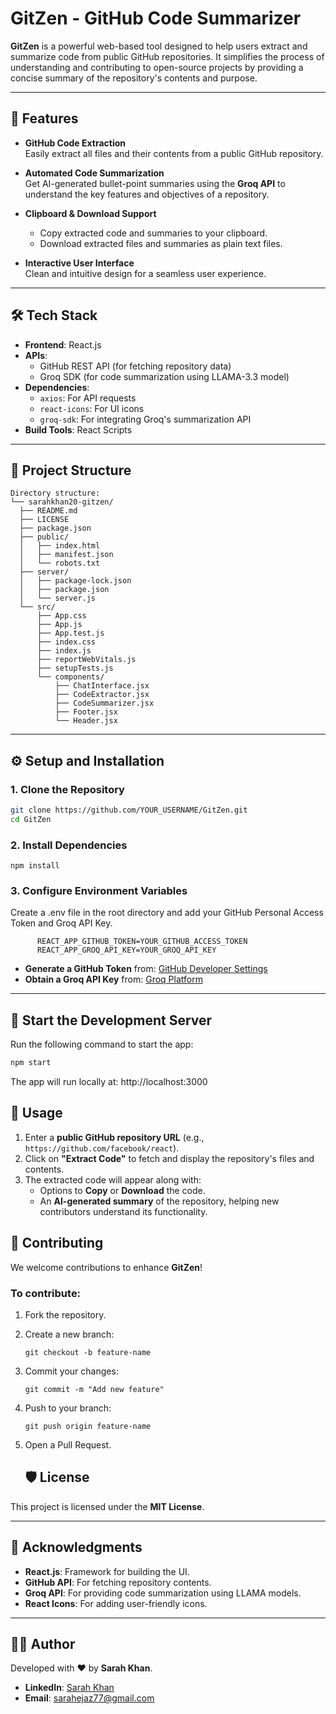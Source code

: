 # **GitZen - GitHub Code Summarizer**

**GitZen** is a powerful web-based tool designed to help users extract and summarize code from public GitHub repositories. It simplifies the process of understanding and contributing to open-source projects by providing a concise summary of the repository's contents and purpose.

---

## 🚀 **Features**

- **GitHub Code Extraction**  
  Easily extract all files and their contents from a public GitHub repository.

- **Automated Code Summarization**  
  Get AI-generated bullet-point summaries using the **Groq API** to understand the key features and objectives of a repository.

- **Clipboard & Download Support**  
  - Copy extracted code and summaries to your clipboard.
  - Download extracted files and summaries as plain text files.

- **Interactive User Interface**  
  Clean and intuitive design for a seamless user experience.

---

## 🛠️ **Tech Stack**

- **Frontend**: React.js  
- **APIs**:  
  - GitHub REST API (for fetching repository data)  
  - Groq SDK (for code summarization using LLAMA-3.3 model)  
- **Dependencies**:
  - `axios`: For API requests  
  - `react-icons`: For UI icons  
  - `groq-sdk`: For integrating Groq's summarization API  
- **Build Tools**: React Scripts

---

## 🧩 **Project Structure**

    Directory structure:
    └── sarahkhan20-gitzen/
      ├── README.md
      ├── LICENSE
      ├── package.json
      ├── public/
      │   ├── index.html
      │   ├── manifest.json
      │   └── robots.txt
      ├── server/
      │   ├── package-lock.json
      │   ├── package.json
      │   └── server.js
      └── src/
          ├── App.css
          ├── App.js
          ├── App.test.js
          ├── index.css
          ├── index.js
          ├── reportWebVitals.js
          ├── setupTests.js
          └── components/
              ├── ChatInterface.jsx
              ├── CodeExtractor.jsx
              ├── CodeSummarizer.jsx
              ├── Footer.jsx
              └── Header.jsx

---

## ⚙️ **Setup and Installation**

### 1. **Clone the Repository**

```bash
git clone https://github.com/YOUR_USERNAME/GitZen.git
cd GitZen

```
### 2. **Install Dependencies**
    npm install

### 3. **Configure Environment Variables**
Create a .env file in the root directory and add your GitHub Personal Access Token and Groq API Key.

          REACT_APP_GITHUB_TOKEN=YOUR_GITHUB_ACCESS_TOKEN
          REACT_APP_GROQ_API_KEY=YOUR_GROQ_API_KEY

- **Generate a GitHub Token** from: [GitHub Developer Settings](https://github.com/settings/tokens)  
- **Obtain a Groq API Key** from: [Groq Platform](https://console.groq.com/keys)

---

## 🚀 **Start the Development Server**

Run the following command to start the app:

```bash
npm start
```
The app will run locally at: http://localhost:3000

## 🔧 **Usage**

1. Enter a **public GitHub repository URL** (e.g., `https://github.com/facebook/react`).  
2. Click on **"Extract Code"** to fetch and display the repository's files and contents.  
3. The extracted code will appear along with:  
   - Options to **Copy** or **Download** the code.  
   - An **AI-generated summary** of the repository, helping new contributors understand its functionality.
   

## 🤝 **Contributing**

We welcome contributions to enhance **GitZen**!  

### To contribute:  
1. Fork the repository.  
2. Create a new branch:  

       git checkout -b feature-name
3. Commit your changes:

       git commit -m "Add new feature"
4. Push to your branch:

       git push origin feature-name

5. Open a Pull Request.
   ## 🛡️ **License**

This project is licensed under the **MIT License**.  

---

## 🙌 **Acknowledgments**

- **React.js**: Framework for building the UI.  
- **GitHub API**: For fetching repository contents.  
- **Groq API**: For providing code summarization using LLAMA models.  
- **React Icons**: For adding user-friendly icons.  

---

## 👨‍💻 **Author**

Developed with ❤️ by **Sarah Khan**.  

- **LinkedIn**: [Sarah Khan](https://www.linkedin.com/in/sarah-khan-13283222a/)  
- **Email**: sarahejaz77@gmail.com  


